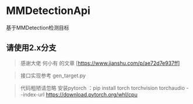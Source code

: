 # MMDetectionApi
基于MMDetection检测目标

## 请使用2.x分支
> 感谢大佬 何小有 的文章 [https://www.jianshu.com/p/ae72d7e937ff]

> 接口实现参考 gen_target.py

> 代码粗陋请忽略
> 安装pytorch ：pip install torch torchvision torchaudio --index-url https://download.pytorch.org/whl/cpu
